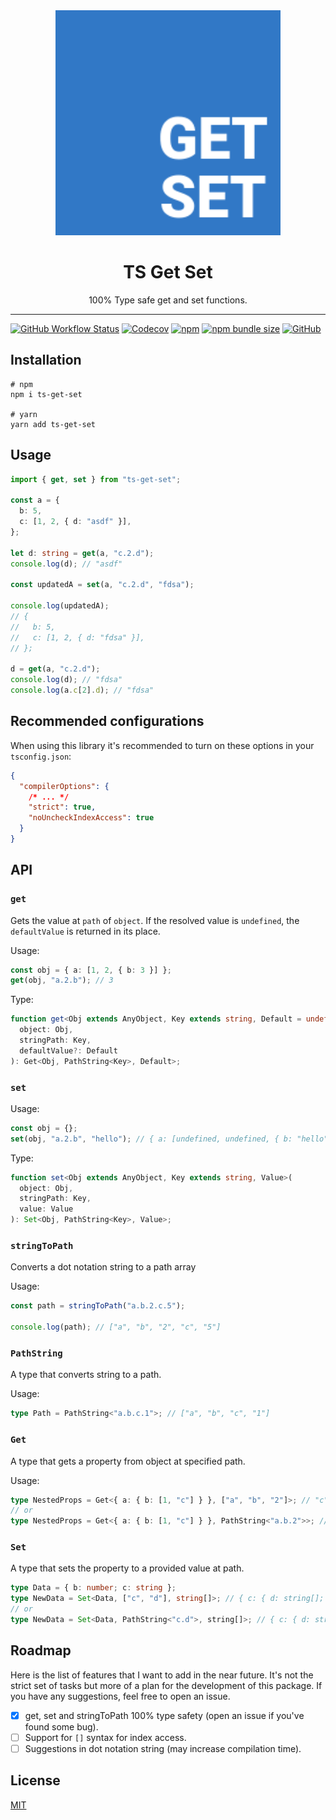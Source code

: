 <div align="center">
  <img src="./logo.svg" alt="Logo" title="TS Get Set" width="360px">
  <h1>TS Get Set</h1>
  <p>100% Type safe get and set functions.</p>
</div>

---

[![GitHub Workflow Status](https://img.shields.io/github/workflow/status/Ayub-Begimkulov/ts-get-set/Test?label=CI&logo=github&style=flat-square)](https://github.com/Ayub-Begimkulov/ts-get-set/actions/workflows/main.yml)
[![Codecov](https://img.shields.io/codecov/c/github/Ayub-Begimkulov/ts-get-set?style=flat-square)](https://app.codecov.io/gh/Ayub-Begimkulov/ts-get-set)
[![npm](https://img.shields.io/npm/v/ts-get-set?style=flat-square)](https://www.npmjs.com/package/ts-get-set)
[![npm bundle size](https://img.shields.io/bundlephobia/minzip/ts-get-set?style=flat-square)](https://bundlephobia.com/result?p=ts-get-set)
[![GitHub](https://img.shields.io/github/license/Ayub-Begimkulov/ts-get-set?style=flat-square)](https://github.com/Ayub-Begimkulov/tiny-use-debounce/blob/master/LICENSE)

## Installation

```shell
# npm
npm i ts-get-set

# yarn
yarn add ts-get-set
```

## Usage

```ts
import { get, set } from "ts-get-set";

const a = {
  b: 5,
  c: [1, 2, { d: "asdf" }],
};

let d: string = get(a, "c.2.d");
console.log(d); // "asdf"

const updatedA = set(a, "c.2.d", "fdsa");

console.log(updatedA);
// {
//   b: 5,
//   c: [1, 2, { d: "fdsa" }],
// };

d = get(a, "c.2.d");
console.log(d); // "fdsa"
console.log(a.c[2].d); // "fdsa"
```

## Recommended configurations

<!-- TODO add description about config options -->

When using this library it's recommended to turn on these options in your `tsconfig.json`:

```json
{
  "compilerOptions": {
    /* ... */
    "strict": true,
    "noUncheckIndexAccess": true
  }
}
```

<!-- ## Limitations

There are few limitations with this library that, unfortunately,couldn't be solved right now:

1. Although `set` function mutates passed object, it's impossible to correctly type this (if you have any suggestions, feel free share). So for now you'd need to reassign your object to a new variable after calling `set`.
2. -->

## API

### `get`

Gets the value at `path` of `object`. If the resolved value is `undefined`, the `defaultValue` is returned in its place.

Usage:

```ts
const obj = { a: [1, 2, { b: 3 }] };
get(obj, "a.2.b"); // 3
```

Type:

```ts
function get<Obj extends AnyObject, Key extends string, Default = undefined>(
  object: Obj,
  stringPath: Key,
  defaultValue?: Default
): Get<Obj, PathString<Key>, Default>;
```

### `set`

Usage:

```ts
const obj = {};
set(obj, "a.2.b", "hello"); // { a: [undefined, undefined, { b: "hello" }] }
```

Type:

```ts
function set<Obj extends AnyObject, Key extends string, Value>(
  object: Obj,
  stringPath: Key,
  value: Value
): Set<Obj, PathString<Key>, Value>;
```

### `stringToPath`

Converts a dot notation string to a path array

Usage:

```ts
const path = stringToPath("a.b.2.c.5");

console.log(path); // ["a", "b", "2", "c", "5"]
```

### `PathString`

A type that converts string to a path.

Usage:

```ts
type Path = PathString<"a.b.c.1">; // ["a", "b", "c", "1"]
```

### `Get`

A type that gets a property from object at specified path.

Usage:

```ts
type NestedProps = Get<{ a: { b: [1, "c"] } }, ["a", "b", "2"]>; // "c";
// or
type NestedProps = Get<{ a: { b: [1, "c"] } }, PathString<"a.b.2">>; // "c";
```

### `Set`

A type that sets the property to a provided value at path.

```ts
type Data = { b: number; c: string };
type NewData = Set<Data, ["c", "d"], string[]>; // { c: { d: string[]; } b: number; }
// or
type NewData = Set<Data, PathString<"c.d">, string[]>; // { c: { d: string[]; } b: number; }
```

## Roadmap

<!-- TODO add link open an issue -->

Here is the list of features that I want to add in the near future. It's not the strict set of tasks but more of a plan for the development of this package. If you have any suggestions, feel free to open an issue.

- [x] get, set and stringToPath 100% type safety (open an issue if you've found some bug).
- [ ] Support for `[]` syntax for index access.
- [ ] Suggestions in dot notation string (may increase compilation time).

## License

[MIT](./LICENSE)
